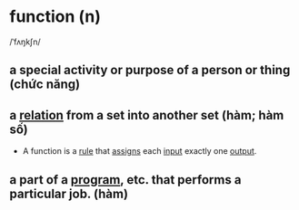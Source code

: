 # function (n)

/ˈfʌŋkʃn/

## a special activity or purpose of a person or thing (chức năng)

## a [relation](relation-n.md#the-way-in-which-two-or-more-things-are-connected-quan-hệ) from a set into another set (hàm; hàm số)

- A function is a [rule](rule-n.md#a-statement-of-what-is-possible-according-to-a-particular-system-qui-tắc) that [assigns](assign-v.md#to-say-that-something-has-a-particular-value-or-function-or-happens-at-a-particular-time-or-place-gán) each [input](input-n.md#things-put-into-đầu-vào) exactly one [output](output-n.md#the-result-after-processing-an-input-đầu-ra).

## a part of a [program](program-n.md#a-set-of-instructions-in-code-that-controls-the-operations-or-functions-of-a-computer-chương-trình), etc. that performs a particular job. (hàm)